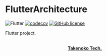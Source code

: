# FlutterArchitecture

![Flutter](https://github.com/TakenokoTech/FlutterArchitecture/workflows/Flutter/badge.svg)
[![codecov](https://codecov.io/gh/TakenokoTech/FlutterArchitecture/branch/master/graph/badge.svg)](https://codecov.io/gh/TakenokoTech/FlutterArchitecture)
[![GitHub license](https://img.shields.io/badge/license-MIT-blue.svg)](https://github.com/nokotech/actions/blob/master/LICENSE)

Flutter project.


<p align="center">
  <br>
  <a href=""><strong>Takenoko Tech.</strong></a>
</p>
